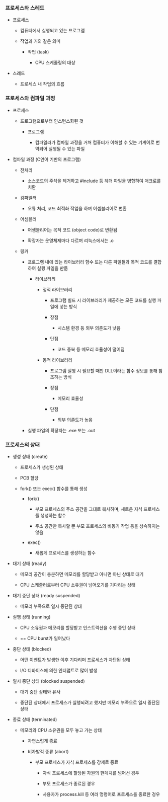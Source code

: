 ### 프로세스와 스레드

- 프로세스
  
  - 컴퓨터에서 실행되고 있는 프로그램
  
  - 작업과 거의 같은 의미
    
    - 작업 (task)
      
      - CPU 스케줄링의 대상

- 스레드
  
  - 프로세스 내 작업의 흐름 

### 프로세스와 컴파일 과정

- 프로세스
  
  - 프로그램으로부터 인스턴스화된 것
    
    - 프로그램
      
      - 컴파일러가 컴파일 과정을 거쳐 컴퓨터가 이해할 수 있는 기계어로 번역되어 실행될 수 있는 파일

- 컴파일 과정 (C언어 기반의 프로그램)
  
  - 전처리
    
    - 소스코드의 주석을 제거하고 #include 등 헤더 파일을 병합하여 매크로를 치환
  
  - 컴파일러
    
    - 오류 처리, 코드 최적화 작업을 하며 어셈블리어로 변환
  
  - 어셈블러
    
    - 어셈블리어는 목적 코드 (object code)로 변환됨
    
    - 확장자는 운영체제마다 다르며 리눅스에서는 .o
  
  - 링커
    
    - 프로그램 내에 있는 라이브러리 함수 또는 다른 파일들과 목적 코드를 결합하여 실행 파일을 만듦
      
      - 라이브러리
        
        - 정적 라이브러리
          
          - 프로그램 빌드 시 라이브러리가 제공하는 모든 코드를 실행 파일에 넣는 방식
          
          - 장점
            
            - 시스템 환경 등 외부 의존도가 낮음
          
          - 단점
            
            - 코드 중복 등 메모리 효율성이 떨어짐
        
        - 동적 라이브러리
          
          - 프로그램 실행 시 필요할 때만 DLL이라는 함수 정보를 통해 참조하는 방식
          
          - 장점
            
            - 메모리 효율성
          
          - 단점
            
            - 외부 의존도가 높음
    
    - 실행 파일의 확장자는 .exe 또는 .out

### 프로세스의 상태

- 생성 상태 (create)
  
  - 프로세스가 생성된 상태
  
  - PCB 할당
  
  - fork() 또는 exec() 함수를 통해 생성
    
    - fork()
      
      - 부모 프로세스의 주소 공간을 그대로 복사하며, 새로운 자식 프로세스를 생성하는 함수
      
      - 주소 공간만 복사할 뿐 부모 프로세스의 비동기 작업 등을 상속하지는 않음
    
    - exec()
      
      - 새롭게 프로세스를 생성하는 함수

- 대기 상태 (ready)
  
  - 메모리 공간이 충분하면 메모리를 할당받고 아니면 아닌 상태로 대기
  
  - CPU 스케줄러로부터 CPU 소유권이 넘어오기를 기다리는 상태

- 대기 중단 상태 (ready suspended)
  
  - 메모리 부족으로 일시 중단된 상태

- 실행 상태 (running)
  
  - CPU 소유권과 메모리를 할당받고 인스트럭션을 수행 중인 상태
  
  - == CPU burst가 일어났다

- 중단 상태 (blocked)
  
  - 어떤 이벤트가 발생한 이후 기다리며 프로세스가 차단된 상태
  
  - I/O 디바이스에 의한 인터럽트로 많이 발생

- 일시 중단 상태 (blocked suspended)
  
  - 대기 중단 상태와 유사
  
  - 중단된 상태에서 프로세스가 실행되려고 했지만 메모리 부족으로 일시 중단된 상태

- 종료 상태 (terminated)
  
  - 메모리와 CPU 소유권을 모두 놓고 가는 상태
    
    - 자연스럽게 종료
    
    - 비자발적 종류 (abort)
      
      - 부모 프로세스가 자식 프로세스를 강제로 종료
        
        - 자식 프로세스에 할당된 자원의 한계치를 넘어선 경우
        
        - 부모 프로세스가 종료된 경우
        
        - 사용자가 process.kill 등 여러 명령어로 프로세스를 종료한 경우
